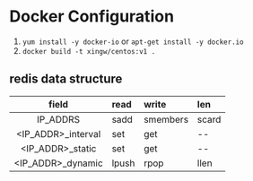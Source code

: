# Docker Configuration

1. `yum install -y docker-io` or `apt-get install -y docker.io`
2. `docker build -t xingw/centos:v1 .`


## redis data structure
| field | read | write | len |
|:-----:|:-----|:------|:----|
|IP_ADDRS|sadd |smembers|scard|
|<IP_ADDR>_interval|set|get|--|
|<IP_ADDR>_static|set|get|--|
|<IP_ADDR>_dynamic|lpush|rpop|llen|
